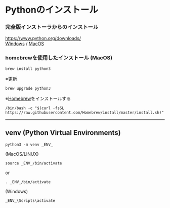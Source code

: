 # Pythonのインストール

### 完全版インストーラからのインストール

https://www.python.org/downloads/  
[Windows](https://www.python.org/downloads/windows/) / [MacOS](https://www.python.org/downloads/mac-osx/)

### homebrewを使用したインストール (MacOS)

    brew install python3

※更新

    brew upgrade python3

※[Homebrew](https://brew.sh/)をインストールする

    /bin/bash -c "$(curl -fsSL https://raw.githubusercontent.com/Homebrew/install/master/install.sh)"

--------
## venv (Python Virtual Environments)

    python3 -m venv _ENV_

(MacOS/LINUX)

    source _ENV_/bin/activate

or

    . _ENV_/bin/activate

(Windows)

    _ENV_\Scripts\activate
